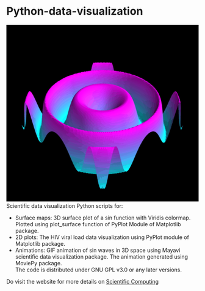 # Python-data-visualization
![surf_plot.png](https://github.com/abhinavroy1999/Python-data-visualization/blob/main/Animations/waves.gif)
Scientific data visualization Python scripts for:
- Surface maps: 3D surface plot of a sin function with Viridis colormap. Plotted using plot_surface function of PyPlot Module of Matplotlib package.
- 2D plots: The HIV viral load data visualization using PyPlot module of Matplotlib package.
- Animations: GIF animation of sin waves in 3D space using Mayavi scientific data visualization package. The animation generated using MoviePy package.  
The code is distributed under GNU GPL v3.0 or any later versions. 

Do visit the website for more details on [Scientific Computing](https://compscientific.wordpress.com) 
